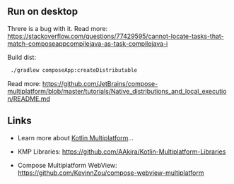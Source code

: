 ## Run on desktop

Threre is a bug with it. Read more: https://stackoverflow.com/questions/77429595/cannot-locate-tasks-that-match-composeappcompilejava-as-task-compilejava-i

Build dist:

```bash
 ./gradlew composeApp:createDistributable
```

Read more: https://github.com/JetBrains/compose-multiplatform/blob/master/tutorials/Native_distributions_and_local_execution/README.md


## Links

* Learn more about [Kotlin Multiplatform](https://www.jetbrains.com/help/kotlin-multiplatform-dev/get-started.html)…

* KMP Libraries: https://github.com/AAkira/Kotlin-Multiplatform-Libraries

* Compose Multiplatform WebView: https://github.com/KevinnZou/compose-webview-multiplatform